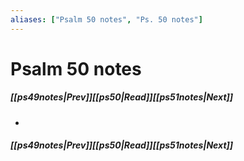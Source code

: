 ```yaml
---
aliases: ["Psalm 50 notes", "Ps. 50 notes"]
---
```

# Psalm 50 notes
##### <span class=arrow-left></span>[[ps49notes|Prev]]<span class=navigation-separator></span>[[ps50|Read]]<span class=navigation-separator></span>[[ps51notes|Next]]<span class=arrow-right></span>
- 
##### <span class=arrow-left></span>[[ps49notes|Prev]]<span class=navigation-separator></span>[[ps50|Read]]<span class=navigation-separator></span>[[ps51notes|Next]]<span class=arrow-right></span>